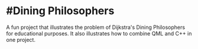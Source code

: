 #Dining Philosophers
====================

A fun project that illustrates the problem of Dijkstra's Dining Philosophers for educational purposes.
It also illustrates how to combine QML and C++ in one project.
